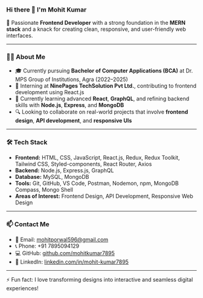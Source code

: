 ### Hi there 👋 I'm Mohit Kumar

🚀 Passionate **Frontend Developer** with a strong foundation in the **MERN stack** and a knack for creating clean, responsive, and user-friendly web interfaces.

---

### 👨‍💻 About Me

- 🎓 Currently pursuing **Bachelor of Computer Applications (BCA)** at Dr. MPS Group of Institutions, Agra (2022–2025)
- 💼 Interning at **NinePages TechSolution Pvt Ltd.**, contributing to frontend development using React.js
- 🌱 Currently learning advanced **React**, **GraphQL**, and refining backend skills with **Node.js**, **Express**, and **MongoDB**
- 🔍 Looking to collaborate on real-world projects that involve **frontend design**, **API development**, and **responsive UIs**

---

### 🛠️ Tech Stack

- **Frontend:** HTML, CSS, JavaScript, React.js, Redux, Redux Toolkit, Tailwind CSS, Styled-components, React Router, Axios
- **Backend:** Node.js, Express.js, GraphQL
- **Database:** MySQL, MongoDB
- **Tools:** Git, GitHub, VS Code, Postman, Nodemon, npm, MongoDB Compass, Mongo Shell
- **Areas of Interest:** Frontend Design, API Development, Responsive Web Design

---

### 📫 Contact Me

- 📧 Email: [mohitporwal596@gmail.com](mailto:mohitporwal596@gmail.com)  
- 📞 Phone: +91 7895094129  
- 💻 GitHub: [github.com/mohitkumar7895](https://github.com/mohitkumar7895)  
- 💼 LinkedIn: [linkedin.com/in/mohit-kumar7895](https://www.linkedin.com/in/mohit-kumar7895/)

---

⚡ Fun fact: I love transforming designs into interactive and seamless digital experiences!
